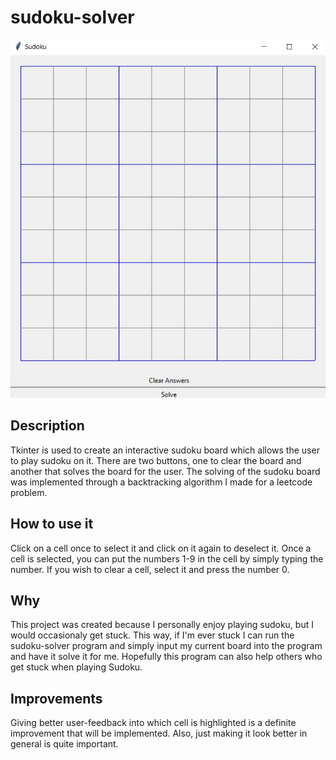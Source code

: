 # sudoku-solver

![](./sudoku_board.jpg)

## Description

Tkinter is used to create an interactive sudoku board which allows the user to play sudoku on it.
There are two buttons, one to clear the board and another that solves the board for the user. The
solving of the sudoku board was implemented through a backtracking algorithm I made for a leetcode
problem.

## How to use it

Click on a cell once to select it and click on it again to deselect it. Once a cell is selected, you can put
the numbers 1-9 in the cell by simply typing the number. If you wish to clear a cell, select it and press the
number 0.

## Why

This project was created because I personally enjoy playing sudoku, but I would occasionaly get stuck. This way, if
I'm ever stuck I can run the sudoku-solver program and simply input my current board into the program and have it solve
it for me. Hopefully this program can also help others who get stuck when playing Sudoku.

## Improvements

Giving better user-feedback into which cell is highlighted is a definite improvement that will be implemented.
Also, just making it look better in general is quite important.
